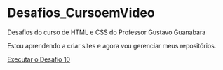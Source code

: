 # Desafios_CursoemVideo
 Desafios do curso de HTML e CSS do Professor Gustavo Guanabara

Estou aprendendo a criar sites e agora vou gerenciar meus repositórios.

<a href="https://rafaelofranca.github.io/Desafios_CursoemVideo/Desafio%2010%20-%20Projeto%20-%20CursoemVideo/desafio10"> Executar o Desafio 10 </a>